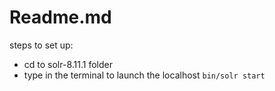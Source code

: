 # Readme.md
steps to set up:
- cd to solr-8.11.1 folder
- type in the terminal to launch the localhost `bin/solr start`
